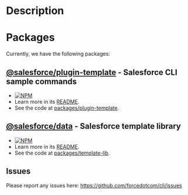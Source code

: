 # Description

# Packages

Currently, we have the following packages:

## [@salesforce/plugin-template](https://www.npmjs.com/package/@salesforce/plugin-template) - Salesforce CLI sample commands

- [![NPM](https://img.shields.io/npm/v/@salesforce/plugin-template.svg)](https://www.npmjs.com/package/@salesforce/plugin-template)
- Learn more in its [README](https://github.com/salesforcecli/data/blob/main/packages/plugin-template/README.md).
- See the code at [packages/plugin-template](https://github.com/salesforcecli/data/blob/main/packages/plugin-template).

## [@salesforce/data](https://www.npmjs.com/package/@salesforce/template-lib) - Salesforce template library

- [![NPM](https://img.shields.io/npm/v/@salesforce/template-lib.svg)](https://www.npmjs.com/package/@salesforce/template-lib)
- Learn more in its [README](https://github.com/salesforcecli/data/blob/main/packages/template-lib/README.md).
- See the code at [packages/template-lib](https://github.com/salesforcecli/data/blob/main/packages/template-lib).

## Issues

Please report any issues here: https://github.com/forcedotcom/cli/issues
